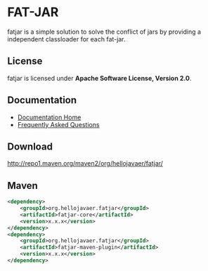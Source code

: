 # FAT-JAR

fatjar is a simple solution to solve the conflict of jars by providing a independent classloader for each fat-jar.


## License

fatjar is licensed under **Apache Software License, Version 2.0**.



## Documentation

- [Documentation Home](https://github.com/hellojavaer/fatjar/wiki)
- [Frequently Asked Questions](https://github.com/hellojavaer/fatjar/wiki/faq)


## Download

http://repo1.maven.org/maven2/org/hellojavaer/fatjar/


## Maven

```xml
<dependency>
    <groupId>org.hellojavaer.fatjar</groupId>
    <artifactId>fatjar-core</artifactId>
    <version>x.x.x</version>
</dependency>
<dependency>
    <groupId>org.hellojavaer.fatjar</groupId>
    <artifactId>fatjar-maven-plugin</artifactId>
    <version>x.x.x</version>
</dependency>

```
